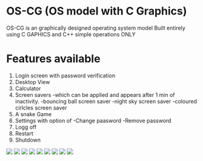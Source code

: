 # OS-CG (OS model with C Graphics)
OS-CG is an graphically designed operating system model 
Built entirely using C GAPHICS and C++ simple operations ONLY

# Features available
1. Login screen with password verification
2. Desktop View
3. Calculator
4. Screen savers 
    -which can be applied and appears after 1 min of inactivity.
    -bouncing ball screen saver
    -night sky screen saver
    -coloured cirlcles screen saver
5. A snake Game
6. Settings with option of
    -Change paasword
    -Remove password
7. Logg off
8. Restart
9. Shutdown
<img src="https://github.com/Abhishek-vk/OS-CG/blob/main/img/1.png">
<img src="https://github.com/Abhishek-vk/OS-CG/blob/main/img/2.png">
<img src="https://github.com/Abhishek-vk/OS-CG/blob/main/img/3.png">
<img src="https://github.com/Abhishek-vk/OS-CG/blob/main/img/4.png">
<img src="https://github.com/Abhishek-vk/OS-CG/blob/main/img/5.png">
<img src="https://github.com/Abhishek-vk/OS-CG/blob/main/img/6.png">
<img src="https://github.com/Abhishek-vk/OS-CG/blob/main/img/7.png">
<img src="https://github.com/Abhishek-vk/OS-CG/blob/main/img/8.png">
<img src="https://github.com/Abhishek-vk/OS-CG/blob/main/img/9.png">
